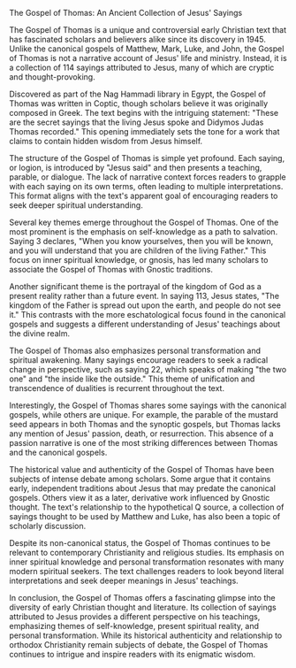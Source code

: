 The Gospel of Thomas: An Ancient Collection of Jesus' Sayings

The Gospel of Thomas is a unique and controversial early Christian text that has fascinated scholars and believers alike since its discovery in 1945. Unlike the canonical gospels of Matthew, Mark, Luke, and John, the Gospel of Thomas is not a narrative account of Jesus' life and ministry. Instead, it is a collection of 114 sayings attributed to Jesus, many of which are cryptic and thought-provoking.

Discovered as part of the Nag Hammadi library in Egypt, the Gospel of Thomas was written in Coptic, though scholars believe it was originally composed in Greek. The text begins with the intriguing statement: "These are the secret sayings that the living Jesus spoke and Didymos Judas Thomas recorded." This opening immediately sets the tone for a work that claims to contain hidden wisdom from Jesus himself.

The structure of the Gospel of Thomas is simple yet profound. Each saying, or logion, is introduced by "Jesus said" and then presents a teaching, parable, or dialogue. The lack of narrative context forces readers to grapple with each saying on its own terms, often leading to multiple interpretations. This format aligns with the text's apparent goal of encouraging readers to seek deeper spiritual understanding.

Several key themes emerge throughout the Gospel of Thomas. One of the most prominent is the emphasis on self-knowledge as a path to salvation. Saying 3 declares, "When you know yourselves, then you will be known, and you will understand that you are children of the living Father." This focus on inner spiritual knowledge, or gnosis, has led many scholars to associate the Gospel of Thomas with Gnostic traditions.

Another significant theme is the portrayal of the kingdom of God as a present reality rather than a future event. In saying 113, Jesus states, "The kingdom of the Father is spread out upon the earth, and people do not see it." This contrasts with the more eschatological focus found in the canonical gospels and suggests a different understanding of Jesus' teachings about the divine realm.

The Gospel of Thomas also emphasizes personal transformation and spiritual awakening. Many sayings encourage readers to seek a radical change in perspective, such as saying 22, which speaks of making "the two one" and "the inside like the outside." This theme of unification and transcendence of dualities is recurrent throughout the text.

Interestingly, the Gospel of Thomas shares some sayings with the canonical gospels, while others are unique. For example, the parable of the mustard seed appears in both Thomas and the synoptic gospels, but Thomas lacks any mention of Jesus' passion, death, or resurrection. This absence of a passion narrative is one of the most striking differences between Thomas and the canonical gospels.

The historical value and authenticity of the Gospel of Thomas have been subjects of intense debate among scholars. Some argue that it contains early, independent traditions about Jesus that may predate the canonical gospels. Others view it as a later, derivative work influenced by Gnostic thought. The text's relationship to the hypothetical Q source, a collection of sayings thought to be used by Matthew and Luke, has also been a topic of scholarly discussion.

Despite its non-canonical status, the Gospel of Thomas continues to be relevant to contemporary Christianity and religious studies. Its emphasis on inner spiritual knowledge and personal transformation resonates with many modern spiritual seekers. The text challenges readers to look beyond literal interpretations and seek deeper meanings in Jesus' teachings.

In conclusion, the Gospel of Thomas offers a fascinating glimpse into the diversity of early Christian thought and literature. Its collection of sayings attributed to Jesus provides a different perspective on his teachings, emphasizing themes of self-knowledge, present spiritual reality, and personal transformation. While its historical authenticity and relationship to orthodox Christianity remain subjects of debate, the Gospel of Thomas continues to intrigue and inspire readers with its enigmatic wisdom.